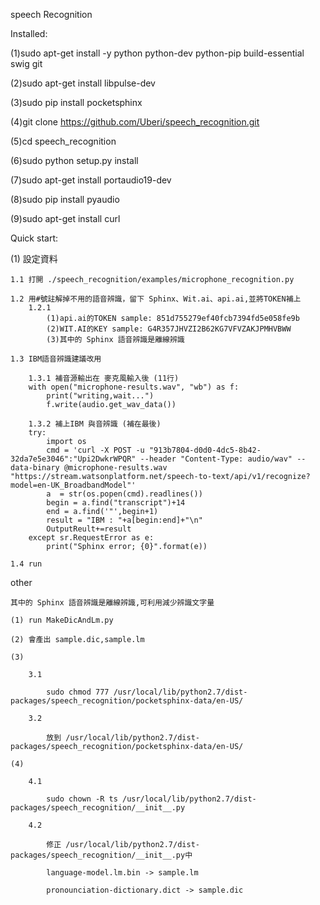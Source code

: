 speech Recognition

Installed:

(1)sudo apt-get install -y python python-dev python-pip build-essential swig git

(2)sudo apt-get install libpulse-dev

(3)sudo pip install pocketsphinx

(4)git clone https://github.com/Uberi/speech_recognition.git

(5)cd speech_recognition

(6)sudo python setup.py install

(7)sudo apt-get install portaudio19-dev

(8)sudo pip install pyaudio

(9)sudo apt-get install curl



Quick start:

(1) 設定資料 
	
	1.1 打開 ./speech_recognition/examples/microphone_recognition.py
	
	1.2 用#號註解掉不用的語音辨識，留下 Sphinx、Wit.ai、api.ai,並將TOKEN補上
		1.2.1
			(1)api.ai的TOKEN sample: 851d755279ef40fcb7394fd5e058fe9b
			(2)WIT.AI的KEY sample: G4R357JHVZI2B62KG7VFVZAKJPMHVBWW
			(3)其中的 Sphinx 語音辨識是離線辨識
	
	1.3 IBM語音辨識建議改用
		
		1.3.1 補音源輸出在 麥克風輸入後 (11行)
		with open("microphone-results.wav", "wb") as f:
			print("writing,wait...")
			f.write(audio.get_wav_data())
		
		1.3.2 補上IBM 與音辨識 (補在最後)
		try:
			import os
			cmd = 'curl -X POST -u "913b7804-d0d0-4dc5-8b42-32da7e5e3046":"Upi2DwkrWPQR" --header "Content-Type: audio/wav" --data-binary @microphone-results.wav "https://stream.watsonplatform.net/speech-to-text/api/v1/recognize?model=en-UK_BroadbandModel"'
			a  = str(os.popen(cmd).readlines())	
			begin = a.find("transcript")+14
			end = a.find('"',begin+1)	
			result = "IBM : "+a[begin:end]+"\n"
			OutputReult+=result
		except sr.RequestError as e:
			print("Sphinx error; {0}".format(e))
	
	1.4 run 
	
	
other	
	
	其中的 Sphinx 語音辨識是離線辨識,可利用減少辨識文字量
	
	(1) run MakeDicAndLm.py
	
	(2) 會產出 sample.dic,sample.lm
	
	(3) 
	
		3.1	
	
			sudo chmod 777 /usr/local/lib/python2.7/dist-packages/speech_recognition/pocketsphinx-data/en-US/
	
		3.2 
	
			放到 /usr/local/lib/python2.7/dist-packages/speech_recognition/pocketsphinx-data/en-US/
	
	(4) 
	
		4.1
	
			sudo chown -R ts /usr/local/lib/python2.7/dist-packages/speech_recognition/__init__.py
	
		4.2
	
			修正 /usr/local/lib/python2.7/dist-packages/speech_recognition/__init__.py中
	
			language-model.lm.bin -> sample.lm
	
			pronounciation-dictionary.dict -> sample.dic
	
		
		
		
	
